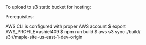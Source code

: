 To upload to s3 static bucket for hosting:

Prerequisites:

AWS CLI is configured with proper AWS account
$ export AWS_PROFILE=ashiel409
$ npm run build
$ aws s3 sync ./build/ s3://maple-site-us-east-1-dev-origin
